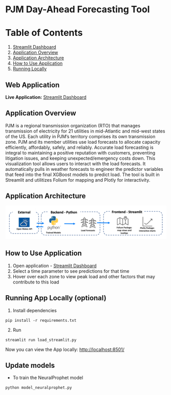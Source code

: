 # PJM Day-Ahead Forecasting Tool

# Table of Contents
1. [Streamlit Dashboard](https://qhu75-dva-project-load-streamlit-qhu-vk0cvd.streamlit.app/)
2. [Application Overview](#overview)
3. [Application Architecture](#architecture)
4. [How to Use Application](#usage)
5. [Running Locally](#local)

## Web Application
**Live Application:** [Streamlit Dashboard](https://qhu75-dva-project-load-streamlit-qhu-vk0cvd.streamlit.app/)

<a name="overview"></a>
## Application Overview
PJM is a regional transmission organization (RTO) that manages transmission of electricity for 21 utilities in mid-Atlantic and mid-west states of the US. Each utility in PJM’s territory comprises its own transmission zone. PJM and its member utilities use load forecasts to allocate capacity efficiently, affordably, safely, and reliably. Accurate load forecasting is integral to maintaining a positive reputation with customers, preventing litigation issues, and keeping unexpected/emergency costs down. This visualization tool allows users to interact with the load forecasts. It automatically pulls in weather forecasts to engineer the predictor variables that feed into the final XGBoost models to predict load. The tool is built in Streamlit and utilitizes Folium for mapping and Plotly for interactivity. 

<a name="architecture"></a>
## Application Architecture
![plot](App-Architecture.png)

<a name="usage"></a>
## How to Use Application
1. Open application - [Streamlit Dashboard](https://qhu75-dva-project-load-streamlit-qhu-vk0cvd.streamlit.app/)
2. Select a time parameter to see predictions for that time
3. Hover over each zone to view peak load and other factors that may contribute to this load

<a name="local"></a>
## Running App Locally (optional)
1. Install dependencies
```
pip install -r requirements.txt
```
2. Run
```
streamlit run load_streamlit.py
```
Now you can view the App locally: <http://localhost:8501/>

## Update models
* To train the NeuralProphet model
```
python model_neuralprophet.py
```
